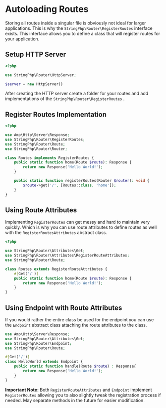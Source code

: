 # Autoloading Routes

Storing all routes inside a singular file is obviously not ideal for larger applications. This is why the `StringPhp\Router\RegisterRoutes` interface exists. This interface allows you to define a class that will register routes for your application.

## Setup HTTP Server

```php
<?php

use StringPhp\Router\HttpServer;

$server = new HttpServer()
```

After creating the HTTP server create a folder for your routes and add implementations of the `StringPhp\Router\RegisterRoutes` .

## Register Routes Implementation

```php
<?php

use Amp\Http\Server\Response;
use StringPhp\Router\RegisterRoutes;
use StringPhp\Router\Route;
use StringPhp\Router\Router;

class Routes implements RegisterRoutes {
    public static function home(Route $route): Response {
        return new Response('Hello World!');
    }

    public static function registerRoutes(Router $router): void {
        $route->get('/', [Routes::class, 'home']);         
    }
}
```

## Using Route Attributes

Implementing `RegisterRoutes` can get messy and hard to maintain very quickly. Which is why you can use route attributes to define routes as well with the `RegisterRoutesAttributes` abstract class.

```php
<?php

use StringPhp\Router\Attributes\Get;
use StringPhp\Router\Attributes\RegisterRouteAttributes;
use StringPhp\Router\Route;

class Routes extends RegisterRouteAttributes {
    #[Get('/')]
    public static function home(Route $route): Response {
        return new Response('Hello World!');
    }
}
```

## Using Endpoint with Route Attributes

If you would rather the entire class be used for the endpoint you can use the `Endpoint` abstract class attaching the route attributes to the class.

```php
use Amp\Http\Server\Response;
use StringPhp\Router\Attributes\Get;
use StringPhp\Router\Endpoint;
use StringPhp\Router\Route;

#[Get('/')]
class HelloWorld extends Endpoint {
    public static function handle(Route $route) : Response{
        return new Response('Hello World!');
    }
}
```

**Important Note:** Both `RegisterRouteAttributes` and `Endpoint` implement `RegisterRoutes` allowing you to also slightly tweak the registration process if needed. May separate methods in the future for easier modification.
